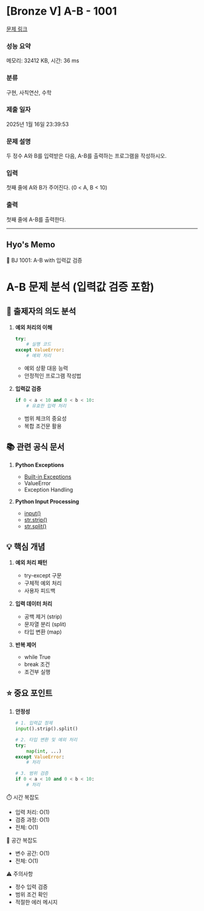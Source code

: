 # [Bronze V] A-B - 1001 

[문제 링크](https://www.acmicpc.net/problem/1001) 

### 성능 요약

메모리: 32412 KB, 시간: 36 ms

### 분류

구현, 사칙연산, 수학

### 제출 일자

2025년 1월 16일 23:39:53

### 문제 설명

<p>두 정수 A와 B를 입력받은 다음, A-B를 출력하는 프로그램을 작성하시오.</p>

### 입력 

 <p>첫째 줄에 A와 B가 주어진다. (0 < A, B < 10)</p>

### 출력 

 <p>첫째 줄에 A-B를 출력한다.</p>

------------------------------------------------------------------------------------
Hyo's Memo
------------------------------------------------------------------------------------
🎯 BJ 1001: A-B with 입력값 검증
# A-B 문제 분석 (입력값 검증 포함)

## 👀 출제자의 의도 분석
1. **예외 처리의 이해**
   ```python
   try:
       # 실행 코드
   except ValueError:
       # 예외 처리
   ```
   - 예외 상황 대응 능력
   - 안정적인 프로그램 작성법

2. **입력값 검증**
   ```python
   if 0 < a < 10 and 0 < b < 10:
       # 유효한 입력 처리
   ```
   - 범위 체크의 중요성
   - 복합 조건문 활용

## 📚 관련 공식 문서
1. **Python Exceptions**
   - [Built-in Exceptions](https://docs.python.org/3/library/exceptions.html)
   - ValueError
   - Exception Handling

2. **Python Input Processing**
   - [input()](https://docs.python.org/3/library/functions.html#input)
   - [str.strip()](https://docs.python.org/3/library/stdtypes.html#str.strip)
   - [str.split()](https://docs.python.org/3/library/stdtypes.html#str.split)

## 💡 핵심 개념
1. **예외 처리 패턴**
   - try-except 구문
   - 구체적 예외 처리
   - 사용자 피드백

2. **입력 데이터 처리**
   - 공백 제거 (strip)
   - 문자열 분리 (split)
   - 타입 변환 (map)

3. **반복 제어**
   - while True
   - break 조건
   - 조건부 실행

## ⭐ 중요 포인트
1. **안정성**
   ```python
   # 1. 입력값 정제
   input().strip().split()
   
   # 2. 타입 변환 및 예외 처리
   try:
       map(int, ...)
   except ValueError:
       # 처리
   
   # 3. 범위 검증
   if 0 < a < 10 and 0 < b < 10:
       # 처리
   ```

⏱️ 시간 복잡도
- 입력 처리: O(1)
- 검증 과정: O(1)
- 전체: O(1)

💫 공간 복잡도
- 변수 공간: O(1)
- 전체: O(1)

⚠️ 주의사항
- 정수 입력 검증
- 범위 조건 확인
- 적절한 에러 메시지
